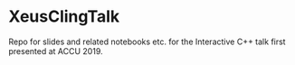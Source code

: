 # XeusClingTalk
Repo for slides and related notebooks etc. for the Interactive C++ talk first presented at ACCU 2019.
